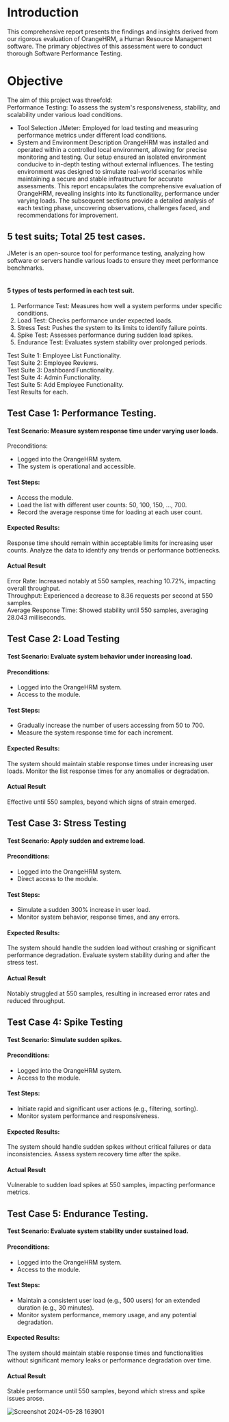 # Introduction
This comprehensive report presents the findings and insights derived from our rigorous
evaluation of OrangeHRM, a Human Resource Management software. The primary objectives of
this assessment were to conduct thorough Software Performance Testing.
# Objective
The aim of this project was threefold: <br/>
Performance Testing: To assess the system's responsiveness, stability, and scalability under
various load conditions.<br/>
- Tool Selection
JMeter: Employed for load testing and measuring performance metrics under different load
conditions. <br/>
- System and Environment Description
OrangeHRM was installed and operated within a controlled local environment, allowing for
precise monitoring and testing. Our setup ensured an isolated environment conducive to in-depth
testing without external influences. The testing environment was designed to simulate real-world
scenarios while maintaining a secure and stable infrastructure for accurate assessments.
This report encapsulates the comprehensive evaluation of OrangeHRM, revealing insights into
its functionality, performance under varying loads. The subsequent sections provide a detailed
analysis of each testing phase, uncovering observations, challenges faced, and recommendations
for improvement. <br/>

## 5 test suits; Total 25 test cases.
JMeter is an open-source tool for performance testing, analyzing how software or servers handle
various loads to ensure they meet performance benchmarks.<br/> <br/>

#### 5 types of tests performed in each test suit. <br/>
1. Performance Test: Measures how well a system performs under specific conditions. <br/>
2. Load Test: Checks performance under expected loads. <br/>
3. Stress Test: Pushes the system to its limits to identify failure points.<br/>
4. Spike Test: Assesses performance during sudden load spikes.<br/>
5. Endurance Test: Evaluates system stability over prolonged periods.<br/>

Test Suite 1: Employee List Functionality.<br/>
Test Suite 2: Employee Reviews.<br/>
Test Suite 3: Dashboard Functionality.<br/>
Test Suite 4: Admin Functionality.<br/>
Test Suite 5: Add Employee Functionality.<br/>
Test Results for each.<br/>

## Test Case 1: Performance Testing.<br/>
#### Test Scenario: Measure system response time under varying user loads.<br/>
Preconditions:<br/>
- Logged into the OrangeHRM system.
- The system is operational and accessible.
#### Test Steps:<br/>
- Access the module.
- Load the list with different user counts: 50, 100, 150, ..., 700.
- Record the average response time for loading at each user count.
#### Expected Results:
Response time should remain within acceptable limits for increasing user counts.
Analyze the data to identify any trends or performance bottlenecks. <br/>
#### Actual Result
Error Rate: Increased notably at 550 samples, reaching 10.72%, impacting overall throughput.<br/>
Throughput: Experienced a decrease to 8.36 requests per second at 550 samples.<br/>
Average Response Time: Showed stability until 550 samples, averaging 28.043 milliseconds.<br/>

## Test Case 2: Load Testing
#### Test Scenario: Evaluate system behavior under increasing load.<br/>
#### Preconditions:<br/>
- Logged into the OrangeHRM system.
- Access to the module.
#### Test Steps:
- Gradually increase the number of users accessing from 50 to 700.
- Measure the system response time for each increment.
#### Expected Results:
The system should maintain stable response times under increasing user loads.
Monitor the list response times for any anomalies or degradation.<br/>
#### Actual Result
 Effective until 550 samples, beyond which signs of strain emerged.<br/>

## Test Case 3: Stress Testing 
#### Test Scenario: Apply sudden and extreme load.
#### Preconditions:
- Logged into the OrangeHRM system.
- Direct access to the module.
#### Test Steps:
- Simulate a sudden 300% increase in user load.
- Monitor system behavior, response times, and any errors.
#### Expected Results:
The system should handle the sudden load without crashing or significant performance
degradation.
Evaluate system stability during and after the stress test. <br/>
#### Actual Result
Notably struggled at 550 samples, resulting in increased error rates
and reduced throughput.<br/>

## Test Case 4: Spike Testing
#### Test Scenario: Simulate sudden spikes.
#### Preconditions:
- Logged into the OrangeHRM system.
- Access to the module.
#### Test Steps:
- Initiate rapid and significant user actions (e.g., filtering, sorting).
- Monitor system performance and responsiveness.
#### Expected Results:
The system should handle sudden spikes without critical failures or data inconsistencies.
Assess system recovery time after the spike.
#### Actual Result
Vulnerable to sudden load spikes at 550 samples, impacting
performance metrics.<br/>

## Test Case 5: Endurance Testing.
#### Test Scenario: Evaluate system stability under sustained load.
#### Preconditions:
- Logged into the OrangeHRM system.
- Access to the module.
#### Test Steps:
- Maintain a consistent user load (e.g., 500 users) for an extended duration
(e.g., 30 minutes).
- Monitor system performance, memory usage, and any potential degradation.
#### Expected Results:
The system should maintain stable response times and functionalities without significant
memory leaks or performance degradation over time.
#### Actual Result
Stable performance until 550 samples, beyond which stress and spike issues
arose.

![Screenshot 2024-05-28 163901](https://github.com/Rifat-BH/Jmeter_Repository/assets/73948267/9ce45632-8532-4191-b5d0-7234186e8139)

